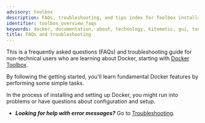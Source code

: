 ```yaml
---
advisory: toolbox
description: FAQs, troubleshooting, and tips index for Toolbox installs
identifier: toolbox_overview_faqs
keywords: docker, documentation, about, technology, kitematic, gui, toolbox
title: FAQs and troubleshooting
---
```


This is a frequently asked questions (FAQs) and troubleshooting guide for non-technical users who are learning about Docker, starting with [Docker Toolbox](https://www.docker.com/products/docker-toolbox).

By following the getting started, you'll learn fundamental Docker features by performing some simple tasks.

In the process of installing and setting up Docker, you might run into problems or have questions about configuration and setup.

* _**Looking for help with error messages?**_ Go to  [Troubleshooting](troubleshoot.md).

&nbsp;
